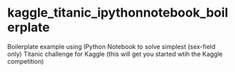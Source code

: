 kaggle_titanic_ipythonnotebook_boilerplate
==========================================

Boilerplate example using IPython Notebook to solve simplest (sex-field only) Titanic challenge for Kaggle (this will get you started wtih the Kaggle competition)
